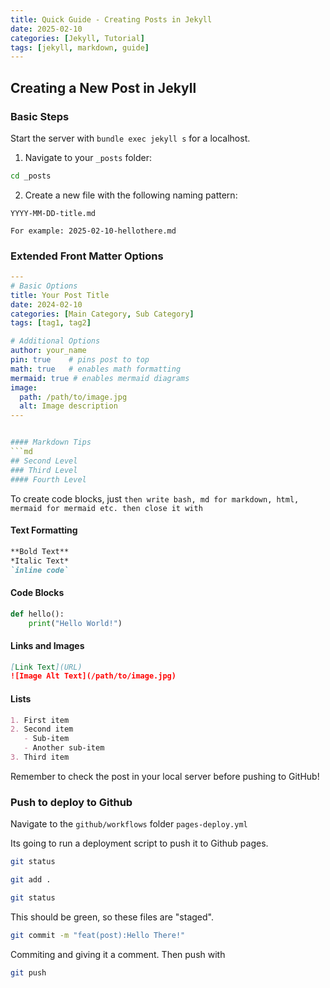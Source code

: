```yaml
---
title: Quick Guide - Creating Posts in Jekyll
date: 2025-02-10
categories: [Jekyll, Tutorial]
tags: [jekyll, markdown, guide]
---
```


## Creating a New Post in Jekyll

### Basic Steps

Start the server with ```bundle exec jekyll s``` for a localhost.

1. Navigate to your `_posts` folder:
```bash
cd _posts
```
2. Create a new file with the following naming pattern:
```
YYYY-MM-DD-title.md
```
	For example: 2025-02-10-hellothere.md


### Extended Front Matter Options
```yml
---
# Basic Options
title: Your Post Title
date: 2024-02-10
categories: [Main Category, Sub Category]
tags: [tag1, tag2]

# Additional Options
author: your_name
pin: true    # pins post to top
math: true   # enables math formatting
mermaid: true # enables mermaid diagrams
image:
  path: /path/to/image.jpg
  alt: Image description
---


#### Markdown Tips
```md
## Second Level
### Third Level
#### Fourth Level
```

To create code blocks, just ``` then write bash, md for markdown, html, mermaid for mermaid etc. then close it with ```

#### Text Formatting
```md
**Bold Text**
*Italic Text*
`inline code`
```

#### Code Blocks
```python
def hello():
    print("Hello World!")
```

#### Links and Images
```md
[Link Text](URL)
![Image Alt Text](/path/to/image.jpg)
```

#### Lists
```md
1. First item
2. Second item
   - Sub-item
   - Another sub-item
3. Third item
```


Remember to check the post in your local server before pushing to GitHub!

### Push to deploy to Github

Navigate to the ```github/workflows``` folder ```pages-deploy.yml```

Its going to run a deployment script to push it to Github pages.

```bash
git status
```
```bash
git add .
```
```bash
git status
```
This should be green, so these files are "staged".

```bash
git commit -m "feat(post):Hello There!"
```
Commiting and giving it a comment. Then push with 
```bash
git push
```
